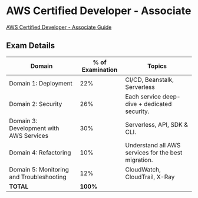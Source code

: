 # AWS Certified Developer - Associate

[AWS Certified Developer - Associate Guide](https://aws.amazon.com/certification/certified-developer-associate/)

## Exam Details

Domain | % of Examination | Topics
------ | ---------------- | ------
Domain 1: Deployment | 22% | CI/CD, Beanstalk, Serverless
Domain 2: Security | 26% | Each service deep-dive + dedicated security.
Domain 3: Development with AWS Services | 30% | Serverless, API, SDK & CLI.
Domain 4: Refactoring | 10% | Understand all AWS services for the best migration.
Domain 5: Monitoring and Troubleshooting | 12% | CloudWatch, CloudTrail, X-Ray
**TOTAL** | **100%** |
